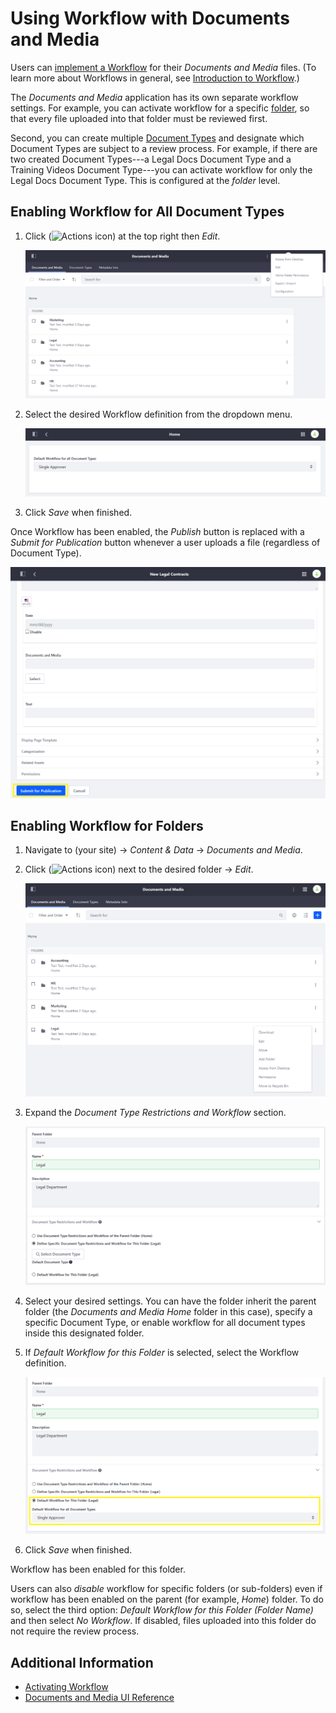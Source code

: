 # Using Workflow with Documents and Media

Users can [implement a Workflow](../../../process-automation/workflow/user-guide/activating-workflow.md) for their _Documents and Media_ files. (To learn more about Workflows in general, see [Introduction to Workflow](../../../process-automation/workflow/user-guide/introduction-to-workflow.md).)

The _Documents and Media_ application has its own separate workflow settings. For example, you can activate workflow for a specific [folder](../uploading-and-managing/creating-folders.md), so that every file uploaded into that folder must be reviewed first.

Second, you can create multiple [Document Types](../uploading-and-managing/managing-metadata/defining-document-types.md) and designate which Document Types are subject to a review process. For example, if there are two created Document Types---a Legal Docs Document Type and a Training Videos Document Type---you can activate workflow for only the Legal Docs Document Type. This is configured at the _folder_ level.

## Enabling Workflow for All Document Types

1. Click (![Actions icon](../../../images/icon-actions.png)) at the top right then _Edit_.

    ![Click Edit to access the Options settings.](./using-workflow-with-documents-and-media/images/05.png)

1. Select the desired Workflow definition from the dropdown menu.

    ![Select a Workflow definition.](./using-workflow-with-documents-and-media/images/06.png)

1. Click _Save_ when finished.

Once Workflow has been enabled, the _Publish_ button is replaced with a _Submit for Publication_ button whenever a user uploads a file (regardless of Document Type).

![Expand to view the Document Type Restrictions and Workflow radio buttons.](./using-workflow-with-documents-and-media/images/04.png)

## Enabling Workflow for Folders

1. Navigate to (your site) &rarr; _Content & Data_ &rarr; _Documents and Media_.
1. Click (![Actions icon](../../../images/icon-actions.png)) next to the desired folder &rarr; _Edit_.

    ![Click Edit to access the folder's Workflow settings.](./using-workflow-with-documents-and-media/images/01.png)

1. Expand the _Document Type Restrictions and Workflow_ section.

    ![Expand to view the Document Type Restrictions and Workflow radio buttons.](./using-workflow-with-documents-and-media/images/02.png)

1. Select your desired settings. You can have the folder inherit the parent folder (the _Documents and Media Home_ folder in this case), specify a specific Document Type, or enable workflow for all document types inside this designated folder.
1. If _Default Workflow for this Folder_ is selected, select the Workflow definition.

    ![Expand to view the Document Type Restrictions and Workflow radio buttons.](./using-workflow-with-documents-and-media/images/03.png)

1. Click _Save_ when finished.

Workflow has been enabled for this folder.

Users can also _disable_ workflow for specific folders (or sub-folders) even if workflow has been enabled on the parent (for example, _Home_) folder. To do so, select the third option: _Default Workflow for this Folder (Folder Name)_ and then select _No Workflow_. If disabled, files uploaded into this folder do not require the review process.

## Additional Information

* [Activating Workflow](../../../process-automation/workflow/user-guide/activating-workflow.md)
* [Documents and Media UI Reference](../documents-and-media-ui-reference.md)
